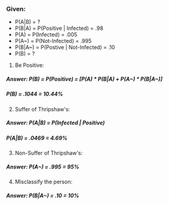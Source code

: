 ### Given:

- P(A|B) = ?
- P(B|A) = P(Positive | Infected) = .98
- P(A) = P(Infected) = .005
- P(A~) = P(Not-Infected) = .995
- P(B|A~) = P(Postive | Not-Infected) = .10
- P(B) = ?


1. Be Positive:
  ##### Answer: P(B) = P(Positive) = [P(A) \* P(B|A) \+ P(A~) \* P(B|A~)]

  ##### P(B) = .1044 = 10.44%

2. Suffer of Thripshaw's:
  ##### Answer: P(A|B) = P(Infected | Positive)

  ##### P(A|B) = .0469 = 4.69%

3. Non-Suffer of Thripshaw's:
  ##### Answer: P(A~) = .995 = 95%

4. Misclassify the person:
  ##### Answer: P(B|A~) = .10 = 10%
